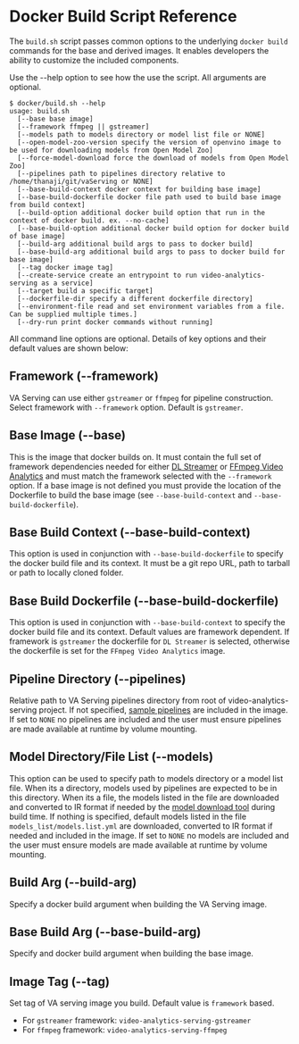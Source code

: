 # Docker Build Script Reference
The `build.sh` script passes common options to the underlying `docker build` commands for the base and derived images. It enables developers the ability to customize the included components.

Use the --help option to see how the use the script. All arguments are optional.

```
$ docker/build.sh --help
usage: build.sh
  [--base base image]
  [--framework ffmpeg || gstreamer]
  [--models path to models directory or model list file or NONE]
  [--open-model-zoo-version specify the version of openvino image to be used for downloading models from Open Model Zoo]
  [--force-model-download force the download of models from Open Model Zoo]
  [--pipelines path to pipelines directory relative to /home/thanaji/git/vaServing or NONE]
  [--base-build-context docker context for building base image]
  [--base-build-dockerfile docker file path used to build base image from build context]
  [--build-option additional docker build option that run in the context of docker build. ex. --no-cache]
  [--base-build-option additional docker build option for docker build of base image]
  [--build-arg additional build args to pass to docker build]
  [--base-build-arg additional build args to pass to docker build for base image]
  [--tag docker image tag]
  [--create-service create an entrypoint to run video-analytics-serving as a service]
  [--target build a specific target]
  [--dockerfile-dir specify a different dockerfile directory]
  [--environment-file read and set environment variables from a file. Can be supplied multiple times.]
  [--dry-run print docker commands without running]
```
All command line options are optional. Details of key options and their default values are shown below: 
## Framework (--framework)
VA Serving can use either `gstreamer` or `ffmpeg` for pipeline construction. Select framework with `--framework` option. Default is `gstreamer`.

## Base Image (--base)
This is the image that docker builds on. It must contain the full set of framework dependencies needed for either [DL Streamer](https://github.com/opencv/gst-video-analytics) or [FFmpeg Video Analytics](https://github.com/VCDP/FFmpeg-patch) and must match the framework selected with the `--framework` option. If a base image is not defined you must provide the location of the Dockerfile to build the base image (see `--base-build-context` and `--base-build-dockerfile`).

## Base Build Context (--base-build-context)
This option is used in conjunction with `--base-build-dockerfile` to specify the docker build file and its context. It must be a git repo URL, path to tarball or path to locally cloned folder. 

## Base Build Dockerfile (--base-build-dockerfile)
This option is used in conjunction with `--base-build-context` to specify the docker build file and its context. Default values are framework dependent. If framework is `gstreamer` the dockerfile for `DL Streamer` is selected, otherwise the dockerfile is set for the `FFmpeg Video Analytics` image.

## Pipeline Directory (--pipelines)
Relative path to VA Serving pipelines directory from root of video-analytics-serving project. If not specified, [sample pipelines](../pipelines/gstreamer) are included in the image. If set to `NONE` no pipelines are included and the user must ensure pipelines are made available at runtime by volume mounting.

## Model Directory/File List (--models)
This option can be used to specify path to models directory or a model list file. When its a directory, models used by pipelines are expected to be in this directory. When its a file, the models listed in the file are downloaded and converted to IR format if needed by the [model download tool](../tools/model_downloader/README.md) during build time. If nothing is specified, default models listed in the file `models_list/models.list.yml` are downloaded, converted to IR format if needed and included in the image. If set to `NONE` no models are included and the user must ensure models are made available at runtime by volume mounting.

## Build Arg (--build-arg)
Specify a docker build argument when building the VA Serving image.

## Base Build Arg (--base-build-arg)
Specify and docker build argument when building the base image.

## Image Tag (--tag)
Set tag of VA serving image you build. Default value is `framework` based.
* For `gstreamer` framework: `video-analytics-serving-gstreamer`
* For `ffmpeg` framework: `video-analytics-serving-ffmpeg`

